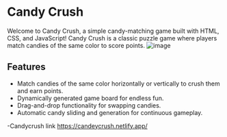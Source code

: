 
# Candy Crush

Welcome to Candy Crush, a simple candy-matching game built with HTML, CSS, and JavaScript!
Candy Crush is a classic puzzle game where players match candies of the same color to score points.
![image](https://github.com/SimonChristian29/Candy-crush/assets/156101192/ea6785d2-c175-4be5-9119-a46265a44974)



## Features

- Match candies of the same color horizontally or vertically to crush them and earn points.
- Dynamically generated game board for endless fun.
- Drag-and-drop functionality for swapping candies.
- Automatic candy sliding and generation for continuous gameplay.

-Candycrush link https://candeycrush.netlify.app/
